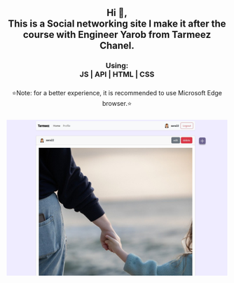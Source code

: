 <h2 align="center">Hi 👋, <br>This is a Social networking site I make it after the course with Engineer Yarob from Tarmeez Chanel.</h2>

###
<h3 align="center">Using: <br>JS | API | HTML | CSS</h3>

###

<p align="center">⭐Note: for a better experience, it is recommended to use Microsoft Edge browser.⭐</p>

###
![image](https://github.com/Maha7735/Social-networking-site/blob/3a3d3ae37f4ae28fbab735708d5efccf49cdf9cb/apiAppPic.jpg)
